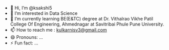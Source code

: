 - 👋 Hi, I’m @ksakshi5
- 👀 I’m interested in Data Science
- 🌱 I’m currently learning BE(E&TC) degree at Dr. Vithalrao Vikhe Patil College Of Engineering, Ahmednagar at Savitribai Phule Pune University.
- 📫 How to reach me : kulkarnisv3@gmail.com
- 😄 Pronouns: ...
- ⚡ Fun fact: ...

<!---
ksakshi5/ksakshi5 is a ✨ special ✨ repository because its `README.md` (this file) appears on your GitHub profile.
You can click the Preview link to take a look at your changes.
--->
